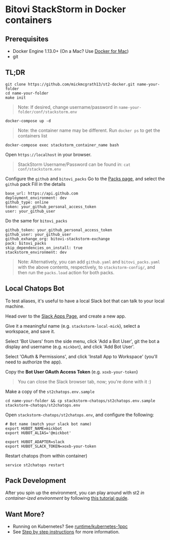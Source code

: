 # Bitovi StackStorm in Docker containers

## Prerequisites

- Docker Engine 1.13.0+ (On a Mac?  Use [Docker for Mac](https://www.docker.com/docker-mac))
- git

## TL;DR

```
git clone https://github.com/mickmcgrath13/st2-docker.git name-your-folder
cd name-your-folder
make init
```

> Note: If desired, change username/password in `name-your-folder/conf/stackstorm.env`

```
docker-compose up -d
```

> Note: the container name may be different. Run `docker ps` to get the containers list

```
docker-compose exec stackstorm_container_name bash 
```

Open `https://localhost` in your browser.

> StackStorm Username/Password can be found in: `cat conf/stackstorm.env`

Configure the `github` and `bitovi_packs`
Go to the [Packs page](https://localhost/#/packs), and select the `github` pack
Fill in the details
```
base_url: https://api.github.com
deployment_environment: dev
github_type: online
token: your_github_personal_access_token
user: your_github_user

```
Do the same for `bitovi_packs`
```
github_token: your_github_personal_access_token
github_user: your_github_user
github_exhange_org: bitovi-stackstorm-exchange
pack: bitovi_packs
skip_dependencies_on_install: true
stackstorm_environment: dev
```

> Note: Alternatively, you can add `github.yaml` and `bitovi_packs.yaml` with the above contents, respectively, to `stackstorm-config/`, and then run the `packs.load` action for both packs.


## Local Chatops Bot
To test aliases, it's useful to have a local Slack bot that can talk to your local machine.

Head over to the [Slack Apps Page](https://api.slack.com/apps), and create a new app.

Give it a meaningful name (e.g. `stackstorm-local-mick`), select a workspace, and save it.

Select 'Bot Users' from the side menu, click 'Add a Bot User', git the bot a display and username (e.g. `mickbot`), and click 'Add Bot User'.

Select 'OAuth & Permissions', and click 'Install App to Workspace' (you'll need to authorize the app).

Copy the **Bot User OAuth Access Token** (e.g. `xoxb-your-token`)

> You can close the Slack browser tab, now;  you're done with it :)

Make a copy of the `st2chatops.env.sample`
```
cd name-your-folder && cp stackstorm-chatops/st2chatops.env.sample stackstorm-chatops/st2chatops.env
```
Open `stackstorm-chatops/st2chatops.env`, and configure the following:
```
# Bot name (match your slack bot name)
export HUBOT_NAME=mickbot
export HUBOT_ALIAS='@mickbot'

export HUBOT_ADAPTER=slack
export HUBOT_SLACK_TOKEN=xoxb-your-token
```

Restart chatops (from within container)
```
service st2chatops restart
```

## Pack Development
After you spin up the environment, you can play around with st2 *in container-ized environment* by following [this tutorial guide](./docs/bitovi-tutorial.md).

## Want More?
- Running on Kubernetes? See [runtime/kubernetes-1ppc](./runtime/kubernetes-1ppc)
- See [Step by step instructions](./step-by-step.md) for more information.